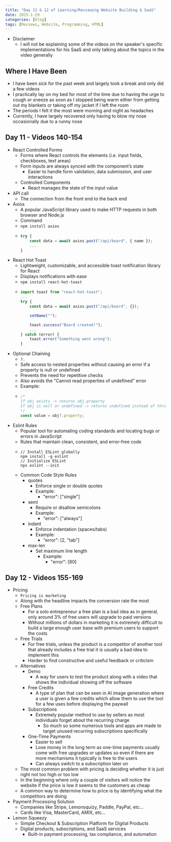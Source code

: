 ```yaml
---
title: "Day 11 & 12 of Learning/Reviewing Website Building & SaaS"
date: 2025-1-29
categories: [blog]
tags: [Reviews, Website, Programming, HTML]
---
```

- Disclaimer
    - I will not be explaining some of the videos on the speaker's specific implementations for his SaaS and only talking about the topics in the video generally

## Where I Have Been
- I have been sick for the past week and largely took a break and only did a few videos
- I practically lay on my bed for most of the time due to having the urge to cough or sneeze as soon as I stopped being warm either from getting out my blankets or taking off my jacket if I left the room
- The periods I felt it the most were morning and night as headaches
- Currently, I have largely recovered only having to blow my nose occasionally due to a runny nose

## Day 11 - Videos 140-154
- React Controlled Forms
    - Forms where React controls the elements (i.e. input fields, checkboxes, text areas) 
    - Form inputs are always synced with the component’s state
        - Easier to handle form validation, data submission, and user interactions
    - Controlled Components
        - React manages the state of the input value
- API call
    - The connection from the front end to the back end
- Axios
    - A popular JavaScript library used to make HTTP requests in both browser and Node.js
    - Command
    - `npm install axios`
    -   ```javascript
        try {
            const data = await axios.post("/api/board", { name });
            ...
        }
        ```
- React Hot Toast
    - Lightweight, customizable, and accessible toast notification library for React
    - Displays notifications with ease
    - `npm install react-hot-toast`
    -   ```javascript
        import toast from "react-hot-toast";
        ...
        try {
            const data = await axios.post("/api/board", {});

            setName("");

            toast.success("Board created!");
            ...
        } catch (error) {
            toast.error("Something went wrong");
        }
        ```
- Optional Chaining
    - `?.`
    - Safe access to nested properties without causing an error if a property is null or undefined
    - Prevents the need for repetitive checks
    - Also avoids the "Cannot read properties of undefined" error
    - Example:
    -   ```javascript
        /*
        If obj exists -> returns obj.property
        If obj is null or undefined -> returns undefined instead of throwing an error
        */
        const value = obj?.property;
        ```
- Eslint Rules
    - Popular tool for automating coding standards and locating bugs or errors in JavaScript 
    - Rules that maintain clean, consistent, and error-free code
    -   ```
        // Install ESLint globally
        npm install -g eslint
        // Initialize ESLint
        npx eslint --init
        ```
    - Common Code Style Rules
        - quotes
            - Enforce single or double quotes	
            - Example:
                - "error": ["single"]
        - semi 
            - Require or disallow semicolons
            - Example:
                - "error": ["always"]
        - indent	
            - Enforce indentation (spaces/tabs)	
            - Example:
                - "error": [2, "tab"]
        - max-len
            - Set maximum line length
                - Example:
                    - "error": [80]

## Day 12 - Videos 155-169
- Pricing
    - `Pricing is marketing`
    - Along with the headline impacts the conversion rate the most
    - Free Plans
        - For a solo entrepreneur a free plan is a bad idea as in general, only around 3% of free users will upgrade to paid versions
        - Without millions of dollars in marketing it is extremely difficult to build a large enough user base with premium users to support the costs
    - Free Trials
        - For free trials, unless the product is a competitor of another tool that already includes a free trial it is usually a bad idea to implement this
        - Harder to find constructive and useful feedback or criticism
    - Alternatives
        - Demo
            - A way for users to test the product along with a video that shows the individual showing off the software
        - Free Credits
            - A type of plan that can be seen in AI image generation where a user is given a few credits which allow them to use the tool for a few uses before displaying the paywall
        - Subscriptions
            - Extremely popular method to use by sellers as most individuals forget about the recurring charge
                - So much so some numerous tools and apps are made to target unused recurring subscriptions specifically
        - One-Time Payments
            - Easier to sell
            - Lose money in the long term as one-time payments usually come with free upgrades or updates so even if there are more mechanisms it typically is free to the users
            - Can always switch to a subscription later on
    - The most common problem with pricing is deciding whether it is just right not too high or too low
    - In the beginning where only a couple of visitors will notice the website if the price is low it seems to the customers as cheap
    - A common way to determine how to price is by identifying what the competitors are doing
- Payment Processing Solution
    - Companies like Stripe, Lemonsquizy, Paddle, PayPal, etc...
    - Cards like Visa, MasterCard, AMIX, etc...
- Lemon Squeezy
    - Simple Checkout & Subscription Platform for Digital Products
    - Digital products, subscriptions, and SaaS services 
        - Built-in payment processing, tax compliance, and automation
